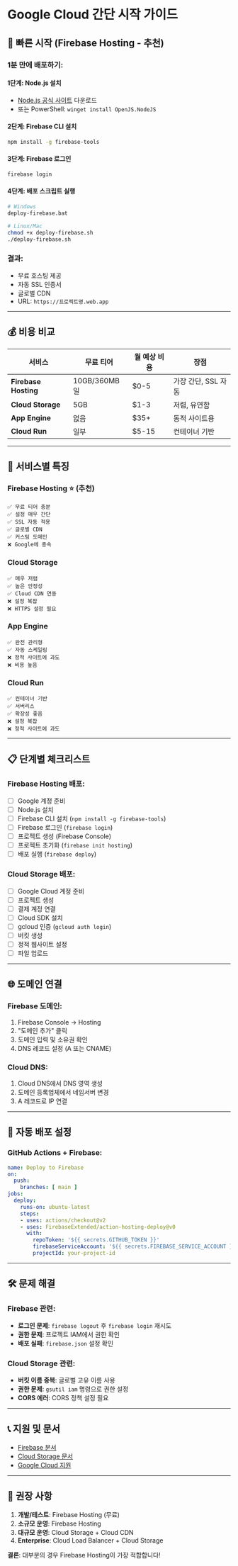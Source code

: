 # Google Cloud 간단 시작 가이드

## 🚀 빠른 시작 (Firebase Hosting - 추천)

### 1분 만에 배포하기:

#### 1단계: Node.js 설치
- [Node.js 공식 사이트](https://nodejs.org/) 다운로드
- 또는 PowerShell: `winget install OpenJS.NodeJS`

#### 2단계: Firebase CLI 설치
```bash
npm install -g firebase-tools
```

#### 3단계: Firebase 로그인
```bash
firebase login
```

#### 4단계: 배포 스크립트 실행
```bash
# Windows
deploy-firebase.bat

# Linux/Mac
chmod +x deploy-firebase.sh
./deploy-firebase.sh
```

### 결과:
- 무료 호스팅 제공
- 자동 SSL 인증서
- 글로벌 CDN
- URL: `https://프로젝트명.web.app`

---

## 💰 비용 비교

| 서비스 | 무료 티어 | 월 예상 비용 | 장점 |
|--------|-----------|--------------|------|
| **Firebase Hosting** | 10GB/360MB일 | $0-5 | 가장 간단, SSL 자동 |
| **Cloud Storage** | 5GB | $1-3 | 저렴, 유연함 |
| **App Engine** | 없음 | $35+ | 동적 사이트용 |
| **Cloud Run** | 일부 | $5-15 | 컨테이너 기반 |

---

## 🔧 서비스별 특징

### Firebase Hosting ⭐ (추천)
```
✅ 무료 티어 충분
✅ 설정 매우 간단
✅ SSL 자동 적용
✅ 글로벌 CDN
✅ 커스텀 도메인
❌ Google에 종속
```

### Cloud Storage
```
✅ 매우 저렴
✅ 높은 안정성
✅ Cloud CDN 연동
❌ 설정 복잡
❌ HTTPS 설정 필요
```

### App Engine
```
✅ 완전 관리형
✅ 자동 스케일링
❌ 정적 사이트에 과도
❌ 비용 높음
```

### Cloud Run
```
✅ 컨테이너 기반
✅ 서버리스
✅ 확장성 좋음
❌ 설정 복잡
❌ 정적 사이트에 과도
```

---

## 📋 단계별 체크리스트

### Firebase Hosting 배포:
- [ ] Google 계정 준비
- [ ] Node.js 설치
- [ ] Firebase CLI 설치 (`npm install -g firebase-tools`)
- [ ] Firebase 로그인 (`firebase login`)
- [ ] 프로젝트 생성 (Firebase Console)
- [ ] 프로젝트 초기화 (`firebase init hosting`)
- [ ] 배포 실행 (`firebase deploy`)

### Cloud Storage 배포:
- [ ] Google Cloud 계정 준비
- [ ] 프로젝트 생성
- [ ] 결제 계정 연결
- [ ] Cloud SDK 설치
- [ ] gcloud 인증 (`gcloud auth login`)
- [ ] 버킷 생성
- [ ] 정적 웹사이트 설정
- [ ] 파일 업로드

---

## 🌐 도메인 연결

### Firebase 도메인:
1. Firebase Console → Hosting
2. "도메인 추가" 클릭
3. 도메인 입력 및 소유권 확인
4. DNS 레코드 설정 (A 또는 CNAME)

### Cloud DNS:
1. Cloud DNS에서 DNS 영역 생성
2. 도메인 등록업체에서 네임서버 변경
3. A 레코드로 IP 연결

---

## 🔄 자동 배포 설정

### GitHub Actions + Firebase:
```yaml
name: Deploy to Firebase
on:
  push:
    branches: [ main ]
jobs:
  deploy:
    runs-on: ubuntu-latest
    steps:
    - uses: actions/checkout@v2
    - uses: FirebaseExtended/action-hosting-deploy@v0
      with:
        repoToken: '${{ secrets.GITHUB_TOKEN }}'
        firebaseServiceAccount: '${{ secrets.FIREBASE_SERVICE_ACCOUNT }}'
        projectId: your-project-id
```

---

## 🛠️ 문제 해결

### Firebase 관련:
- **로그인 문제**: `firebase logout` 후 `firebase login` 재시도
- **권한 문제**: 프로젝트 IAM에서 권한 확인
- **배포 실패**: `firebase.json` 설정 확인

### Cloud Storage 관련:
- **버킷 이름 중복**: 글로벌 고유 이름 사용
- **권한 문제**: `gsutil iam` 명령으로 권한 설정
- **CORS 에러**: CORS 정책 설정 필요

---

## 📞 지원 및 문서

- [Firebase 문서](https://firebase.google.com/docs/hosting)
- [Cloud Storage 문서](https://cloud.google.com/storage/docs)
- [Google Cloud 지원](https://cloud.google.com/support)

---

## 🎯 권장 사항

1. **개발/테스트**: Firebase Hosting (무료)
2. **소규모 운영**: Firebase Hosting
3. **대규모 운영**: Cloud Storage + Cloud CDN
4. **Enterprise**: Cloud Load Balancer + Cloud Storage

**결론**: 대부분의 경우 Firebase Hosting이 가장 적합합니다!
